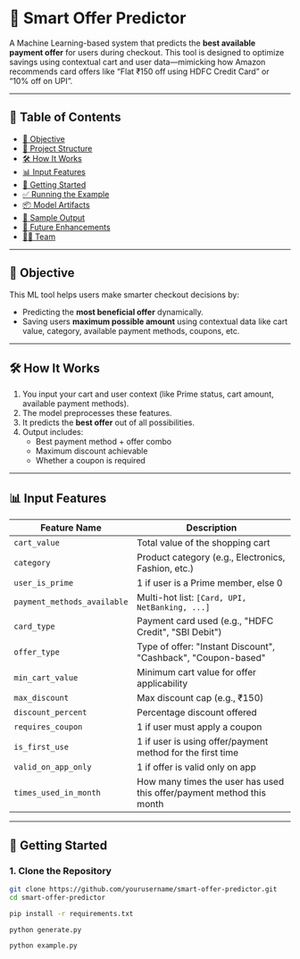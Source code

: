 # 🧠 Smart Offer Predictor

A Machine Learning-based system that predicts the **best available payment offer** for users during checkout. This tool is designed to optimize savings using contextual cart and user data—mimicking how Amazon recommends card offers like “Flat ₹150 off using HDFC Credit Card” or “10% off on UPI”.

---

## 📌 Table of Contents

- [🎯 Objective](#-objective)
- [📁 Project Structure](#-project-structure)
- [🛠️ How It Works](#️-how-it-works)
- [📊 Input Features](#-input-features)
- [🚀 Getting Started](#-getting-started)
- [✅ Running the Example](#-running-the-example)
- [📦 Model Artifacts](#-model-artifacts)
- [🔮 Sample Output](#-sample-output)
- [🔧 Future Enhancements](#-future-enhancements)
- [👨‍💻 Team](#-team)

---

## 🎯 Objective

This ML tool helps users make smarter checkout decisions by:
- Predicting the **most beneficial offer** dynamically.
- Saving users **maximum possible amount** using contextual data like cart value, category, available payment methods, coupons, etc.

---

## 🛠️ How It Works

1. You input your cart and user context (like Prime status, cart amount, available payment methods).
2. The model preprocesses these features.
3. It predicts the **best offer** out of all possibilities.
4. Output includes:
   - Best payment method + offer combo
   - Maximum discount achievable
   - Whether a coupon is required

---

## 📊 Input Features

| Feature Name             | Description                                                             |
|--------------------------|-------------------------------------------------------------------------|
| `cart_value`             | Total value of the shopping cart                                        |
| `category`               | Product category (e.g., Electronics, Fashion, etc.)                     |
| `user_is_prime`          | 1 if user is a Prime member, else 0                                     |
| `payment_methods_available` | Multi-hot list: `[Card, UPI, NetBanking, ...]`                        |
| `card_type`              | Payment card used (e.g., "HDFC Credit", "SBI Debit")                    |
| `offer_type`             | Type of offer: "Instant Discount", "Cashback", "Coupon-based"           |
| `min_cart_value`         | Minimum cart value for offer applicability                              |
| `max_discount`           | Max discount cap (e.g., ₹150)                                           |
| `discount_percent`       | Percentage discount offered                                             |
| `requires_coupon`        | 1 if user must apply a coupon                                           |
| `is_first_use`           | 1 if user is using offer/payment method for the first time              |
| `valid_on_app_only`      | 1 if offer is valid only on app                                         |
| `times_used_in_month`    | How many times the user has used this offer/payment method this month   |

---

## 🚀 Getting Started

### 1. Clone the Repository

```bash
git clone https://github.com/yourusername/smart-offer-predictor.git
cd smart-offer-predictor

pip install -r requirements.txt

python generate.py

python example.py
```
